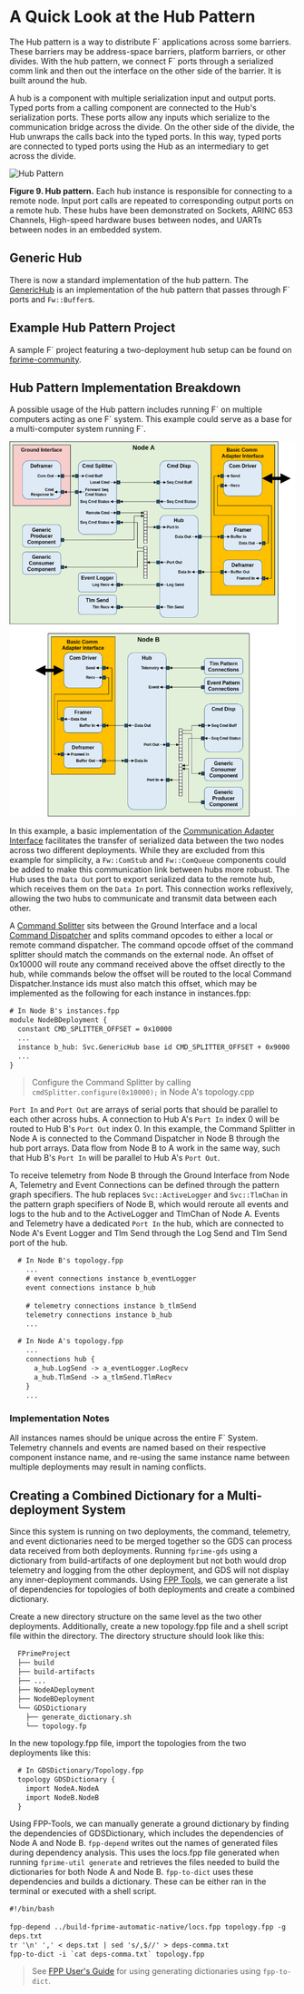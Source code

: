 # A Quick Look at the Hub Pattern

The Hub pattern is a way to distribute F´ applications across some barriers. These barriers may be address-space barriers, platform barriers, or other divides. With the hub pattern, we connect F´ ports through a serialized comm link
and then out the interface on the other side of the barrier. It is built around the hub.

A hub is a component with multiple serialization input and output ports. Typed ports from a calling component are
connected to the Hub's serialization ports. These ports allow any inputs which serialize to the communication bridge
across the divide. On the other side of the divide, the Hub unwraps the calls back into the typed ports. In this way,
typed ports are connected to typed ports using the Hub as an intermediary to get across the divide.

![Hub Pattern](../media/data_model6.png)

**Figure 9. Hub pattern.** Each hub instance is responsible for connecting to a remote node. Input port calls are
repeated to corresponding output ports on a remote hub. These hubs have been demonstrated on Sockets,
ARINC 653 Channels, High-speed hardware buses between nodes, and UARTs between nodes in an embedded system.

## Generic Hub

There is now a standard implementation of the hub pattern. The 
[GenericHub](../api/c++/html/svc_generic_hub_component.html) is an implementation of the hub pattern 
that passes through F´ ports and `Fw::Buffer`s.

## Example Hub Pattern Project

A sample F´ project featuring a two-deployment hub setup can be found on [fprime-community](@FIXME).

## Hub Pattern Implementation Breakdown
A possible usage of the Hub pattern includes running F´ on multiple computers acting as one F´ system. 
This example could serve as a base for a multi-computer system running F´.

![Detailed Hub](../media/detailed_hub_example.png)

In this example, a basic implementation of the 
[Communication Adapter Interface](../../Design/communication-adapter-interface.md) facilitates the 
transfer of serialized data between the two nodes across two different deployments.  While they are 
excluded from this example for simplicity, a `Fw::ComStub` and `Fw::ComQueue` components could be 
added to make this communication link between hubs more robust. The Hub uses the `Data Out` port to 
export serialized data to the remote hub, which receives them on the `Data In` port. This connection 
works reflexively, allowing the two hubs to communicate and transmit data between each other. 

A [Command Splitter](../api/c++/html/svc_cmd_splitter.html) sits between the Ground Interface and a 
local [Command Dispatcher](../api/c++/html/svc_cmd_dispatcher_component.html) and splits command 
opcodes to either a local or remote command dispatcher. The command opcode offset of the command 
splitter should match the commands on the external node. An offset of 0x10000 will route any command 
received above the offset directly to the hub, while commands below the offset will be routed to the 
local Command Dispatcher.Instance ids must also match this offset, which may be implemented as the 
following for each instance in instances.fpp:
```shell
# In Node B's instances.fpp
module NodeBDeployment {
  constant CMD_SPLITTER_OFFSET = 0x10000
  ...
  instance b_hub: Svc.GenericHub base id CMD_SPLITTER_OFFSET + 0x9000
  ...
}
```
> Configure the Command Splitter by calling `cmdSplitter.configure(0x10000);` in Node A's topology.cpp


`Port In` and `Port Out` are arrays of serial ports that should be parallel to each other across 
hubs. A connection to Hub A's `Port In` index 0 will be routed to Hub B's `Port Out` index 0. In 
this example, the Command Splitter in Node A is connected to the Command Dispatcher in Node B 
through the hub port arrays. Data flow from Node B to A work in the same way, such that Hub B's 
`Port In` will be parallel to Hub A's `Port Out`.

To receive telemetry from Node B through the Ground Interface from Node A, Telemetry and Event 
Connections can be defined through the pattern graph specifiers. The hub replaces 
`Svc::ActiveLogger` and `Svc::TlmChan` in the pattern graph specifiers of Node B, which would 
reroute all events and logs to the hub and to the ActiveLogger and TlmChan of Node A. Events and 
Telemetry have a dedicated `Port In` the hub, which are connected to Node A's Event Logger and Tlm 
Send through the Log Send and Tlm Send port of the hub.

```shell
  # In Node B's topology.fpp  
    ...
    # event connections instance b_eventLogger
    event connections instance b_hub 

    # telemetry connections instance b_tlmSend
    telemetry connections instance b_hub
    ...
```
```shell
  # In Node A's topology.fpp  
    ...
    connections hub {
      a_hub.LogSend -> a_eventLogger.LogRecv
      a_hub.TlmSend -> a_tlmSend.TlmRecv
    } 
    ...
```

### Implementation Notes
All instances names should be unique across the entire F´ System. Telemetry channels and events are
named based on their respective component instance name, and re-using the same instance name between
multiple deployments may result in naming conflicts.

## Creating a Combined Dictionary for a Multi-deployment System

Since this system is running on two deployments, the command, telemetry, and event dictionaries need 
to be merged together so the GDS can process data received from both deployments. Running 
`fprime-gds` using a dictionary from build-artifacts of one deployment but not both would drop 
telemetry and logging from the other deployment, and GDS will not display any inner-deployment 
commands. Using [FPP Tools](https://nasa.github.io/fpp/fpp-users-guide.html#Specifying-Models-as-Files_Computing-Dependencies), 
we can generate a list of dependencies for topologies of both deployments and create a combined 
dictionary.

Create a new directory structure on the same level as the two other deployments. Additionally, 
create a new topology.fpp file and a shell script file within the directory. The directory structure 
should look like this:

```
  FPrimeProject
  ├── build
  ├── build-artifacts
  ├── ...
  ├── NodeADeployment
  ├── NodeBDeployment
  └── GDSDictionary
    ├── generate_dictionary.sh
    └── topology.fp
```

In the new topology.fpp file, import the topologies from the two deployments like this:

```shell
  # In GDSDictionary/Topology.fpp
  topology GDSDictionary {
    import NodeA.NodeA
    import NodeB.NodeB
  } 
```

Using FPP-Tools, we can manually generate a ground dictionary by finding the dependencies of 
GDSDictionary, which includes the dependencies of Node A and Node B. 
`fpp-depend` writes out the names of generated files during dependency analysis. This uses the 
locs.fpp file generated when running `fprime-util generate` and retrieves the files needed to build 
the dictionaries for both Node A and Node B. `fpp-to-dict` uses these dependencies and builds a 
dictionary. These can be either ran in the terminal or executed with a shell script.

```shell
#!/bin/bash

fpp-depend ../build-fprime-automatic-native/locs.fpp topology.fpp -g deps.txt
tr '\n' ',' < deps.txt | sed 's/,$//' > deps-comma.txt
fpp-to-dict -i `cat deps-comma.txt` topology.fpp
```
> See [FPP User's Guide](https://nasa.github.io/fpp/fpp-users-guide.html#Analyzing-and-Translating-Models_Generating-Ground-Dictionaries)
  for using generating dictionaries using `fpp-to-dict`.